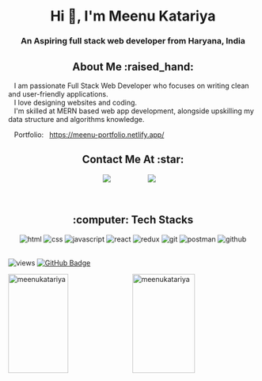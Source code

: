 <h1 align="center">Hi 👋, I'm Meenu Katariya</h1>
<h3 align="center">An Aspiring full stack web developer from Haryana, India</h3>



<h2 align="center">About Me :raised_hand:</h2>


 &nbsp;&nbsp;&nbsp;I am passionate Full Stack Web Developer who focuses on writing clean
and user-friendly applications.
<br/>
&nbsp;&nbsp;&nbsp;I love designing websites and coding.
<br/>
&nbsp;&nbsp;&nbsp;I'm skilled at MERN based web app development, alongside upskilling my data structure and algorithms knowledge.
<br/>


 &nbsp;&nbsp; Portfolio: &nbsp;  <a href="https://meenu-portfolio.netlify.app/" target="_blank">https://meenu-portfolio.netlify.app/</a>









<h2 align="center">Contact Me At :star:</h2>

<p align="center">
   <a href="mailto:meenukatariya2330@gmail.com"><img src="https://img.shields.io/badge/gmail-%23D14836.svg?&style=for-the-badge&logo=gmail&logoColor=white" /></a>&nbsp;&nbsp;&nbsp;&nbsp;&nbsp;&nbsp;&nbsp;&nbsp;
  <a /></a>&nbsp;&nbsp;&nbsp;&nbsp;
  <a/></a>&nbsp;&nbsp;&nbsp;&nbsp;
  <a href="https://www.linkedin.com/in/meenu-katariya/"><img src="https://img.shields.io/badge/linkedin-%230077B5.svg?&style=for-the-badge&logo=linkedin&logoColor=white" /></a>&nbsp;&nbsp;&nbsp;&nbsp;
 </p> 

<br/>



<h2 align="center">:computer: Tech Stacks </h2>
<div align="center">
  
  <img src="https://img.shields.io/badge/html5-%23E34F26.svg?style=for-the-badge&logo=html5&logoColor=white" alt="html"/>
  <img src="https://img.shields.io/badge/css3-%231572B6.svg?style=for-the-badge&logo=css3&logoColor=white" alt="css"/>
  <img src="https://img.shields.io/badge/javascript-%23323330.svg?style=for-the-badge&logo=javascript&logoColor=%23F7DF1E" alt="javascript"/>
  <img src="https://img.shields.io/badge/react-%2320232a.svg?style=for-the-badge&logo=react&logoColor=%2361DAFB" alt="react"/>
  <img src="https://img.shields.io/badge/redux-%23593d88.svg?style=for-the-badge&logo=redux&logoColor=white" alt="redux"/>
  <img src="https://img.shields.io/badge/Git-f44d27?style=for-the-badge&logo=git&logoColor=white" alt="git"/>
  <img src="https://img.shields.io/badge/Postman-FF6C37?style=for-the-badge&logo=Postman&logoColor=white" alt="postman"/>
  <img src="https://img.shields.io/badge/GitHub-100000?style=for-the-badge&logo=github&logoColor=white" alt="github"/>

  
</div> 
 &nbsp
 <p align="left"> <img src="https://komarev.com/ghpvc/?username=meenukatariya&label=Profile%20views&color=0e75b6&style=flat" alt="views" />
<a href="https://github.com/meenukatariya?tab=followers"><img src="https://img.shields.io/github/followers/meenukatariya?label=Followers&style=social" alt="GitHub Badge"></a>
</p>




 <div>
 
<img  src="https://github-readme-stats.vercel.app/api?username=meenukatariya&show_icons=true&locale=en" alt="meenukatariya" width="49%" height="200" />
<img  src="https://github-readme-stats.vercel.app/api/top-langs?username=meenukatariya&show_icons=true&locale=en&layout=compact" width="50%" height="200"  alt="meenukatariya" />

</div>


